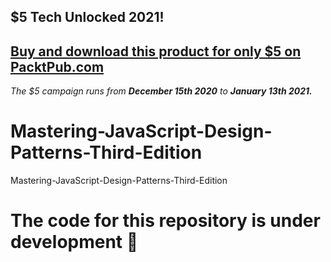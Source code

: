 ## $5 Tech Unlocked 2021!
[Buy and download this product for only $5 on PacktPub.com](https://www.packtpub.com/)
-----
*The $5 campaign         runs from __December 15th 2020__ to __January 13th 2021.__*

# Mastering-JavaScript-Design-Patterns-Third-Edition
Mastering-JavaScript-Design-Patterns-Third-Edition
# The code for this repository is under development :construction_worker:
